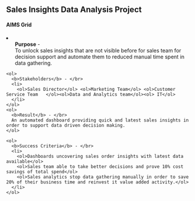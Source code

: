 <h2>Sales Insights Data Analysis Project</h2>
<h4>AIMS Grid</h4>

  <li>
    <ol>
      <b>Purpose</b> - </br>
      To unlock sales insights that are not visible before for sales team for decision support and automate them to reduced manual time spent in data gathering.
    </ol>
    
    <ol>
      <b>Stakeholders</b> - </br>
      <li>
        <ol>Sales Director</ol>	<ol>Marketing Team</ol>	<ol>Customer Service Team	</ol><ol>Data and Analytics team</ol><ol> IT</ol>
      </li>
    </ol>
    <ol>
      <b>Result</b> - </br>
      An automated dashboard providing quick and latest sales insights in order to support data driven decision making.
    </ol>
    
    <ol>
      <b>Success Criteria</b> - </br>
      <li>
        <ol>Dashboards uncovering sales order insights with latest data available</ol>	
        <ol>Sales team able to take better decisions and prove 10% cost savings of total spend</ol>
        <ol>Sales analytics stop data gathering manually in order to save 20% of their business time and reinvest it value added activity.</ol>
      </li>
    </ol>
  </li>

